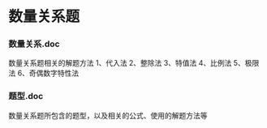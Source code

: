 数量关系题
===========
### 数量关系.doc ###
数量关系题相关的解题方法
1、代入法
2、整除法
3、特值法
4、比例法
5、极限法
6、奇偶数字特性法

### 题型.doc ###
数量关系题所包含的题型，以及相关的公式、使用的解题方法等